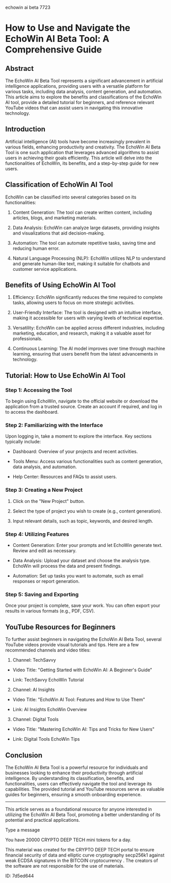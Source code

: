 echowin ai beta 7723
# How to Use and Navigate the EchoWin AI Beta Tool: A Comprehensive Guide



## Abstract



The EchoWin AI Beta Tool represents a significant advancement in artificial intelligence applications, providing users with a versatile platform for various tasks, including data analysis, content generation, and automation. This article aims to explore the benefits and classifications of the EchoWin AI tool, provide a detailed tutorial for beginners, and reference relevant YouTube videos that can assist users in navigating this innovative technology.



## Introduction



Artificial intelligence (AI) tools have become increasingly prevalent in various fields, enhancing productivity and creativity. The EchoWin AI Beta Tool is one such application that leverages advanced algorithms to assist users in achieving their goals efficiently. This article will delve into the functionalities of EchoWin, its benefits, and a step-by-step guide for new users.



## Classification of EchoWin AI Tool



EchoWin can be classified into several categories based on its functionalities:



1. Content Generation: The tool can create written content, including articles, blogs, and marketing materials.

2. Data Analysis: EchoWin can analyze large datasets, providing insights and visualizations that aid decision-making.

3. Automation: The tool can automate repetitive tasks, saving time and reducing human error.

4. Natural Language Processing (NLP): EchoWin utilizes NLP to understand and generate human-like text, making it suitable for chatbots and customer service applications.



## Benefits of Using EchoWin AI Tool



1. Efficiency: EchoWin significantly reduces the time required to complete tasks, allowing users to focus on more strategic activities.

2. User-Friendly Interface: The tool is designed with an intuitive interface, making it accessible for users with varying levels of technical expertise.

3. Versatility: EchoWin can be applied across different industries, including marketing, education, and research, making it a valuable asset for professionals.

4. Continuous Learning: The AI model improves over time through machine learning, ensuring that users benefit from the latest advancements in technology.



## Tutorial: How to Use EchoWin AI Tool



### Step 1: Accessing the Tool



To begin using EchoWin, navigate to the official website or download the application from a trusted source. Create an account if required, and log in to access the dashboard.



### Step 2: Familiarizing with the Interface



Upon logging in, take a moment to explore the interface. Key sections typically include:



- Dashboard: Overview of your projects and recent activities.

- Tools Menu: Access various functionalities such as content generation, data analysis, and automation.

- Help Center: Resources and FAQs to assist users.



### Step 3: Creating a New Project



1. Click on the "New Project" button.

2. Select the type of project you wish to create (e.g., content generation).

3. Input relevant details, such as topic, keywords, and desired length.



### Step 4: Utilizing Features



- Content Generation: Enter your prompts and let EchoWin generate text. Review and edit as necessary.

- Data Analysis: Upload your dataset and choose the analysis type. EchoWin will process the data and present findings.

- Automation: Set up tasks you want to automate, such as email responses or report generation.



### Step 5: Saving and Exporting



Once your project is complete, save your work. You can often export your results in various formats (e.g., PDF, CSV).



## YouTube Resources for Beginners



To further assist beginners in navigating the EchoWin AI Beta Tool, several YouTube videos provide visual tutorials and tips. Here are a few recommended channels and video titles:



1. Channel: TechSavvy

- Video Title: "Getting Started with EchoWin AI: A Beginner's Guide"

- Link: TechSavvy EchoWin Tutorial



2. Channel: AI Insights

- Video Title: "EchoWin AI Tool: Features and How to Use Them"

- Link: AI Insights EchoWin Overview



3. Channel: Digital Tools

- Video Title: "Mastering EchoWin AI: Tips and Tricks for New Users"

- Link: Digital Tools EchoWin Tips



## Conclusion



The EchoWin AI Beta Tool is a powerful resource for individuals and businesses looking to enhance their productivity through artificial intelligence. By understanding its classification, benefits, and functionalities, users can effectively navigate the tool and leverage its capabilities. The provided tutorial and YouTube resources serve as valuable guides for beginners, ensuring a smooth onboarding experience.



---



This article serves as a foundational resource for anyone interested in utilizing the EchoWin AI Beta Tool, promoting a better understanding of its potential and practical applications.



Type a message

You have 20000 CRYPTO DEEP TECH mini tokens for a day.


This material was created for the  CRYPTO DEEP TECH portal  to ensure financial security of data and elliptic curve cryptography  secp256k1 against weak ECDSA  signatures   in the  BITCOIN cryptocurrency . The creators of the software are not responsible for the use of materials.

 ID: 7d5ed644
